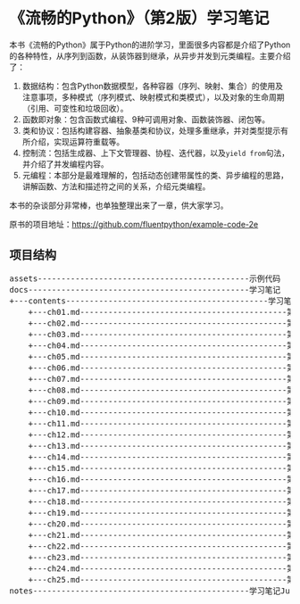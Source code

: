 # 《流畅的Python》（第2版）学习笔记

本书《流畅的Python》属于Python的进阶学习，里面很多内容都是介绍了Python的各种特性，从序列到函数，从装饰器到继承，从异步并发到元类编程。主要介绍了：
1. 数据结构：包含Python数据模型，各种容器（序列、映射、集合）的使用及注意事项，多种模式（序列模式、映射模式和类模式），以及对象的生命周期（引用、可变性和垃圾回收）。
2. 函数即对象：包含函数式编程、9种可调用对象、函数装饰器、闭包等。
3. 类和协议：包括构建容器、抽象基类和协议，处理多重继承，并对类型提示有所介绍，实现运算符重载等。
4. 控制流：包括生成器、上下文管理器、协程、迭代器，以及`yield from`句法，并介绍了并发编程内容。
5. 元编程：本部分是最难理解的，包括动态创建带属性的类、异步编程的思路，讲解函数、方法和描述符之间的关系，介绍元类编程。

本书的杂谈部分非常棒，也单独整理出来了一章，供大家学习。

原书的项目地址：https://github.com/fluentpython/example-code-2e

## 项目结构
<pre>
assets---------------------------------------------示例代码
docs-----------------------------------------------学习笔记
+---contents-------------------------------------------学习笔记内容
    +---ch01.md--------------------------------------------第1章 Python数据模型
    +---ch02.md--------------------------------------------第2章 丰富的序列
    +---ch03.md--------------------------------------------第3章 字典和集合
    +---ch04.md--------------------------------------------第4章 Unicode文本和字节序列
    +---ch05.md--------------------------------------------第5章 数据类构建器
    +---ch06.md--------------------------------------------第6章 对象引用、可变性和垃圾回收
    +---ch07.md--------------------------------------------第7章 函数是一等对象
    +---ch08.md--------------------------------------------第8章 函数中的类型提示
    +---ch09.md--------------------------------------------第9章 装饰器和闭包
    +---ch10.md--------------------------------------------第10章 使用一等函数实现设计模式
    +---ch11.md--------------------------------------------第11章 符合Python风格的对象
    +---ch12.md--------------------------------------------第12章 序列的特殊方法
    +---ch13.md--------------------------------------------第13章 接口、协议和抽象基类
    +---ch14.md--------------------------------------------第14章 继承：瑕瑜互见
    +---ch15.md--------------------------------------------第15章 类型提示进阶
    +---ch16.md--------------------------------------------第16章 运算符重载
    +---ch17.md--------------------------------------------第17章 迭代器、生成器和经典协程
    +---ch18.md--------------------------------------------第18章 with、match和else块
    +---ch19.md--------------------------------------------第19章 Python并发模型
    +---ch20.md--------------------------------------------第20章 并发执行器
    +---ch21.md--------------------------------------------第21章 异步编程
    +---ch22.md--------------------------------------------第22章 动态属性和特性
    +---ch23.md--------------------------------------------第23章 属性描述符
    +---ch24.md--------------------------------------------第24章 类元编程
    +---ch25.md--------------------------------------------第25章 杂谈汇总
notes----------------------------------------------学习笔记JupyterNotebook格式
</pre>
